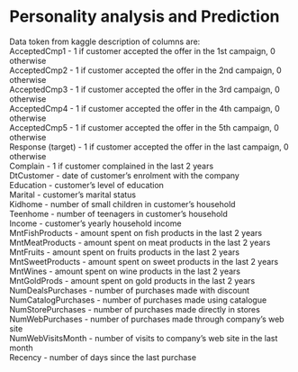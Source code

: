 # Personality analysis and Prediction 
Data token from kaggle description of columns are: <br />
AcceptedCmp1 - 1 if customer accepted the offer in the 1st campaign, 0 otherwise <br />
AcceptedCmp2 - 1 if customer accepted the offer in the 2nd campaign, 0 otherwise <br />
AcceptedCmp3 - 1 if customer accepted the offer in the 3rd campaign, 0 otherwise <br />
AcceptedCmp4 - 1 if customer accepted the offer in the 4th campaign, 0 otherwise <br />
AcceptedCmp5 - 1 if customer accepted the offer in the 5th campaign, 0 otherwise <br />
Response (target) - 1 if customer accepted the offer in the last campaign, 0 otherwise <br />
Complain - 1 if customer complained in the last 2 years <br />
DtCustomer - date of customer’s enrolment with the company <br />
Education - customer’s level of education <br />
Marital - customer’s marital status <br />
Kidhome - number of small children in customer’s household <br />
Teenhome - number of teenagers in customer’s household <br />
Income - customer’s yearly household income <br />
MntFishProducts - amount spent on fish products in the last 2 years <br />
MntMeatProducts - amount spent on meat products in the last 2 years <br />
MntFruits - amount spent on fruits products in the last 2 years <br />
MntSweetProducts - amount spent on sweet products in the last 2 years <br />
MntWines - amount spent on wine products in the last 2 years <br />
MntGoldProds - amount spent on gold products in the last 2 years <br />
NumDealsPurchases - number of purchases made with discount <br />
NumCatalogPurchases - number of purchases made using catalogue <br />
NumStorePurchases - number of purchases made directly in stores <br />
NumWebPurchases - number of purchases made through company’s web site <br />
NumWebVisitsMonth - number of visits to company’s web site in the last month <br />
Recency - number of days since the last purchase <br />
